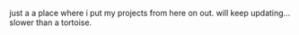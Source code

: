 just a a place where i put my projects from here on out.
will keep updating... slower than a tortoise.
